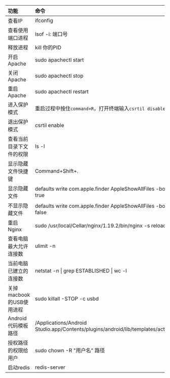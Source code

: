 | 功能 | 命令 |
| :--- | :--- |
| 查看IP | ifconfig |
| 查看使用端口进程 | lsof -i: 端口号 |
| 释放进程 | kill 你的PID |
| 开启Apache | sudo apachectl start |
| 关闭Apache | sudo apachectl stop |
| 重启Apache | sudo apachectl restart |
| 进入保护模式 | 重启过程中按住`command+R`，打开终端输入`csrtil disable` |
| 退出保护模式 | csrtil enable |
| 查看当前目录下文件的权限 | ls -l |
| 显示隐藏文件快捷键 | Command+Shift+. |
| 显示隐藏文件 | defaults write com.apple.finder AppleShowAllFiles -bool true |
| 不显示隐藏文件 | defaults write com.apple.finder AppleShowAllFiles -bool false |
| 重启Nginx | sudo /usr/local/Cellar/nginx/1.19.2/bin/nginx -s reload |
| 查看电脑最大允许连接数 | ulimit -n |
| 当前电脑已建立的连接数 | netstat -n \| grep ESTABLISHED \| wc -l |
| 关掉macbook的USB使用进程 |sudo killall -STOP -c usbd |
|Android代码模板路径 | /Applications/Android Studio.app/Contents/plugins/android/lib/templates/activities |
| 授权路径的权限给用户 | sudo chown -R "用户名" 路径 |
| 启动redis | redis-server |























